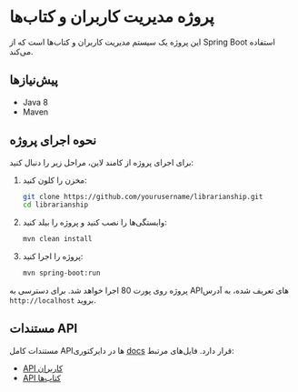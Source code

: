 # پروژه مدیریت کاربران و کتاب‌ها

این پروژه یک سیستم مدیریت کاربران و کتاب‌ها است که از Spring Boot استفاده می‌کند.

## پیش‌نیازها
- Java 8 
- Maven

## نحوه اجرای پروژه

برای اجرای پروژه از کامند لاین، مراحل زیر را دنبال کنید:

1. مخزن را کلون کنید:
    ```bash
    git clone https://github.com/yourusername/librarianship.git
    cd librarianship
    ```

2. وابستگی‌ها را نصب کنید و پروژه را بیلد کنید:
    ```bash
    mvn clean install
    ```

3. پروژه را اجرا کنید:
    ```bash
    mvn spring-boot:run
    ```

پروژه روی پورت 80 اجرا خواهد شد. برای دسترسی به APIهای تعریف شده، به آدرس `http://localhost` بروید.

## مستندات API

مستندات کامل APIها در دایرکتوری [docs](./docs) قرار دارد. فایل‌های مرتبط:

- [API کاربران](./docs/api_users.md)
- [API کتاب‌ها](./docs/api_books.md)

